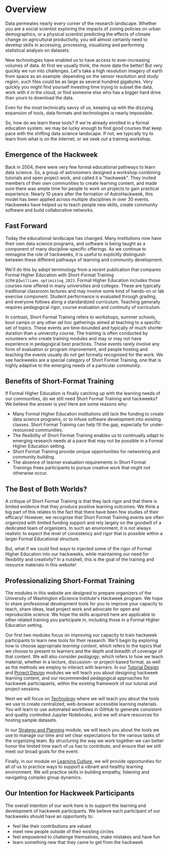# Overview

Data permeates nearly every corner of the research landscape. Whether you are a social scientist exploring the impacts of zoning policies on urban demographics, or a physical scientist predicting the effects of climate change on agricultural productivity, you will almost certainly need to develop skills in accessing, processing, visualizing and performing statistical analysis on datasets. 

New technologies have enabled us to have access to ever-increasing volumes of data. At first we usually think, the more data the better! But very quickly we run into challenges. Let's take a high resolution imagery of earth from space as an example: depending on the sensor resolution and study region, such files could be as large as several hundred gigabytes. Very quickly you might find yourself investing time trying to subset the data, work with it in the cloud, or find someone else who has a bigger hard drive than yours to download the data. 

Even for the most technically savvy of us, keeping up with the dizzying expansion of tools, data formats and technologies is nearly impossible. 

So, how do we learn these tools? If we're already enrolled in a formal education system, we may be lucky enough to find good courses that keep pace with the shifting data science landscape. If not, we typically try to learn from what is on the internet, or we seek out a training workshop. 

## Emergence of the Hackweek

Back in 2004, there were very few formal educational pathways to learn data science. So, a group of astronomers designed a workshop combining tutorials and open project work, and called it a "hackweek". They invited members of their own communities to create learning content, and made sure there was ample time for people to work on projects to gain practical experience. Nearly 10 years after the formation of AstroHackweek, this model has been applied across multiple disciplines in over 30 events. Hackweeks have helped us to teach people new skills, create community software and build collaborative networks.

## Fast Forward 

Today the educational landscape has changed. Many institutions now have their own data science programs, and software is being taught as a component of many discipline-specific offerings. As we continue to reimagine the role of hackweeks, it is useful to explicitly distinguish between these different pathways of learning and community development.

We'll do this by adopt terminology from a recent publication that compares Formal Higher Education with Short-Format Training {cite:p}`williams_optimizing_2023`. Formal Higher Education includes those courses now offered in many universities and colleges. These are typically traditional classroom lectures and may involve some kind of hands-on or lab exercise component. Student performance is evaluated through grading, and everyone follows along a standardized curriculum. Teaching generally requires pedagogical rigor, course evaluation and continuity of curriculum. 

In contrast, Short Format Training refers to workshops, summer schools, boot camps or any other *ad hoc* gatherings aimed at teaching to a specific set of topics. These events are time-bounded and typically of much shorter duration than a university course. The training is often conducted by volunteers who create training modules and may or may not have experience in pedagogical best practices. These events rarely involve any form of evaluation or program improvement, and people hosting and teaching the events usually do not get formally recognized for the work.  We see hackweeks are a special category of Short Format Training, one that is highly adaptive to the emerging needs of a particular community. 

## Benefits of Short-Format Training

If Formal Higher Education is finally catching up with the learning needs of our communities, do we still need Short Format Training and hackweeks? We believe the answer is yes! Here are some reasons why:

* Many Formal Higher Education institutions still lack the funding to create data science programs, or to infuse software development into existing classes. Short Format Training can help fill the gap, especially for under-resourced communities.
* The flexibility of Short Format Training enables us to continually adapt to emerging research needs at a pace that may not be possible in a Formal Higher Education setting. 
* Short Format Training provide unique opportunities for networking and community building.
* The absence of learner evaluation requirements in Short Format Trainings frees participants to pursue creative work that might not otherwise occur.

## The Best of Both Worlds?

A critique of Short Format Training is that they lack rigor and that there is limited evidence that they produce positive learning outcomes. We think a big part of this relates to the fact that there have been few studies of their efficacy! However, we recognize that Short Format Training events are often organized with limited funding support and rely largely on the goodwill of a dedicated team of organizers. In such an environment, it is not always realistic to expect the level of consistency and rigor that is possible within a larger Formal Educational structure. 

But, what if we could find ways to injected some of the rigor of Formal Higher Education into our hackweeks, while maintaining our need for flexibility and creativity? In a nutshell, this is the goal of the training and resource materials in this website! 

## Professionalizing Short-Format Training

The modules in this website are designed to prepare organizers of the University of Washington eScience Institute's Hackweek program. We hope to share professional development tools for you to improve your capacity to teach, share ideas, lead project work and advocate for open and reproducible science. We hope the skills acquired here are applicable to other related training you participate in, including those in a Formal Higher Education setting. 

Our first two modules focus on improving our capacity to train hackweek participants to learn new tools for their research. We'll begin by exploring how to choose appropriate *learning content*, which refers to the topics that we choose to present to learners and the depth and breadth of coverage of that content. We will also consider *pedagogy*, which refers to how we teach material, whether in a lecture, discussion- or project-based format, as well as the methods we employ to interact with learners. In our [Tutorial Design](tutorials/index.md) and [Project Design](projects/index.md) modules we will teach you about designing hackweek learning content, and our recommended pedagogical approaches for hackweek particiapants, within the existing framework of our tutorial and project sessions.  

Next we will focus on [Technology](technology/index.md) where we will teach you about the tools we use to create centralized, web-browser accessible learning materials. You will learn to use automated workflows in GitHub to generate consistent and quality controlled Jupyter Notebooks, and we will share resources for hosting sample datasets.

In our [Strategy and Planning](strategy/index.md) module, we will teach you about the tools we use to manage our time and set clear expectations for the various tasks of the organizing team. By structuring the way we work together we can better honor the limited time each of us has to contribute, and ensure that we still meet our broad goals for the event.

Finally, in our module on [Learning Culture](culture/index.md), we will provide opportunities for all of us to practice ways to support a vibrant and healthy learning environment. We will practice skills in building empathy, listening and navigating complex group dynamics. 

## Our Intention for Hackweek Participants

The overall intention of our work here is to support the learning and development of hackweek participants. We believe each participant of our hackweeks should have an opportunity to:

* feel like their contributions are valued
* meet new people outside of their existing circles
* feel empowered to challenge themselves, make mistakes and have fun
* learn something new that they came to get from the hackweek

